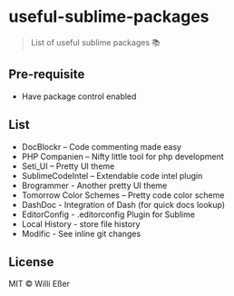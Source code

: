 # useful-sublime-packages
> List of useful sublime packages 📚

## Pre-requisite

* Have package control enabled

## List

* DocBlockr – Code commenting made easy
* PHP Companien – Nifty little tool for php development
* Seti_UI – Pretty UI theme
* SublimeCodeIntel – Extendable code intel plugin 
* Brogrammer - Another pretty UI theme
* Tomorrow Color Schemes – Pretty code color scheme
* DashDoc - Integration of Dash (for quick docs lookup)
* EditorConfig - .editorconfig Plugin for Sublime
* Local History - store file history
* Modific - See inline git changes

## License

MIT © Willi Eßer
